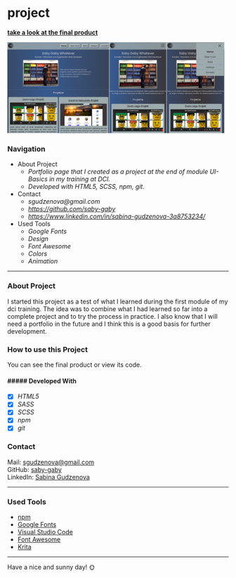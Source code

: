 # project

**[take a look at the final product](https://saby-gaby.github.io/Portfolio-project/)**

![Screenshots from Project](./src/Screenshot.png)

### Navigation

- About Project
    - _Portfolio page that I created as a project at the end of module UI-Basics in my training at DCI._
    - _Developed with HTML5, SCSS, npm, git._
- Contact
    - _sgudzenova@gmail.com_
    - _https://github.com/saby-gaby_
    - _https://www.linkedin.com/in/sabina-gudzenova-3a8753234/_
- Used Tools
    - _Google Fonts_
    - _Design_
    - _Font Awesome_
    - _Colors_
    - _Animation_

---

### About Project

I started this project as a test of what I learned during the first module of my dci training. The idea was to combine what I had learned so far into a complete project and to try the process in practice. I also know that I will need a portfolio in the future and I think this is a good basis for further development.

### How to use this Project

You can see the final product or view its code.

#### ##### Developed With

- [x] _HTML5_
- [x] _SASS_
- [x] _SCSS_
- [x] _npm_
- [x] _git_

### Contact

Mail: <sgudzenova@gmail.com><br>
GitHub: [saby-gaby](https://github.com/saby-gaby)<br>
LinkedIn: [Sabina Gudzenova](https://www.linkedin.com/in/sabina-gudzenova-3a8753234/)

---

### Used Tools

- [npm](https://www.npmjs.com/)
- [Google Fonts](https://fonts.google.com/)
- [Visual Studio Code](https://code.visualstudio.com/)
- [Font Awesome](https://www.colorzilla.com/chrome/)
- [Krita](https://krita.org/en/)

---

Have a nice and sunny day! 🌞